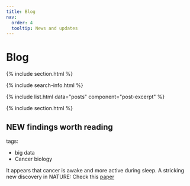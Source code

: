 ```yaml
---
title: Blog
nav:
  order: 4
  tooltip: News and updates
---
```


# <i class="fas fa-feather-alt"></i>Blog

{% include section.html %}

{% include search-info.html %}

{% include list.html data="posts" component="post-excerpt" %}

{% include section.html %}


## NEW findings worth reading

tags:
  - big data
  - Cancer biology

It appears that cancer is awake and more active during sleep. 
A stricking new discovery in NATURE:
Check this [paper](https://www.nature.com/articles/s41586-022-04875-y)



